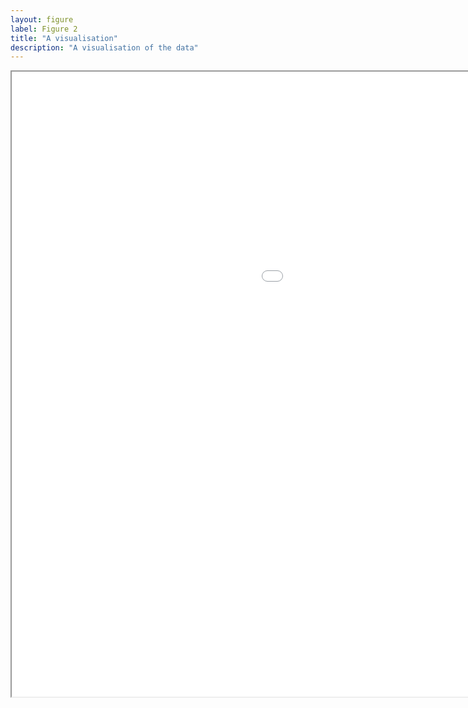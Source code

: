 ```yaml
---
layout: figure
label: Figure 2
title: "A visualisation"
description: "A visualisation of the data"
---
```

<iframe src="data/phyllotaxis/" width="1400" height="1000" allowfullscreen></iframe>
